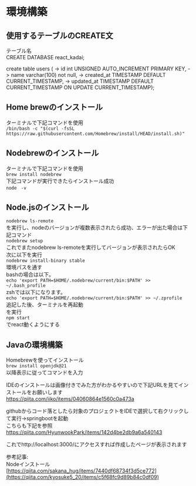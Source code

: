 # 環境構築

## 使用するテーブルのCREATE文
テーブル名  
CREATE DATABASE react_kadai;

create table users (
    -> id int UNSIGNED AUTO_INCREMENT PRIMARY KEY,
    -> name varchar(100) not null,
    ->  created_at TIMESTAMP DEFAULT CURRENT_TIMESTAMP,
    ->  updated_at TIMESTAMP DEFAULT CURRENT_TIMESTAMP ON UPDATE CURRENT_TIMESTAMP);

## Home brewのインストール
ターミナルで下記コマンドを使用  
```/bin/bash -c "$(curl -fsSL https://raw.githubusercontent.com/Homebrew/install/HEAD/install.sh)"```

## Nodebrewのインストール
ターミナルで下記コマンドを使用  
```brew install nodebrew```  
下記コマンドが実行できたらインストール成功  
```node　-v```  

## Node.jsのインストール
```nodebrew ls-remote```  
を実行し、nodeのバージョンが複数表示されたら成功、エラーが出た場合は下記コマンド  
```nodebrew setup```  
これでまたnodebrew ls-remoteを実行してバージョンが表示されたらOK  
次に以下を実行  
```nodebrew install-binary stable```  
環境パスを通す  
bashの場合は以下。  
```echo 'export PATH=$HOME/.nodebrew/current/bin:$PATH' >> ~/.bash_profile```  
zshでは以下になります。  
```echo 'export PATH=$HOME/.nodebrew/current/bin:$PATH' >> ~/.zprofile```  
追記した後、ターミナルを再起動  
を実行  
```npm start```  
でreact動くようにする  

## Javaの環境構築
Homebrewを使ってインストール  
```brew install openjdk@21```  
以降表示に従ってコマンドを入力  

IDEのインストールは画像付きでみた方がわかるやすいので下記URLを見てインストールをお願いします  
https://qiita.com/iiko/items/04060864e1560c0a473a  

githubからコード落としたら対象のプロジェクトをIDEで選択して右クリックして実行→springbootを起動  
こちらも下記を参照  
https://qiita.com/HyunwookPark/items/142d4be2db9a6a540143  

これでhttp://localhost:3000/にアクセスすれば作成したページが表示されます  


参考記事:  
Nodeインストール  
[https://qiita.com/sakana_hug/items/7440df68734f3d5ce772](https://qiita.com/kyosuke5_20/items/c5f68fc9d89b84c0df09)


